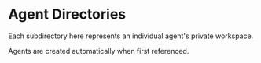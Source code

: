 # Agent Directories

Each subdirectory here represents an individual agent's private workspace.

Agents are created automatically when first referenced.
